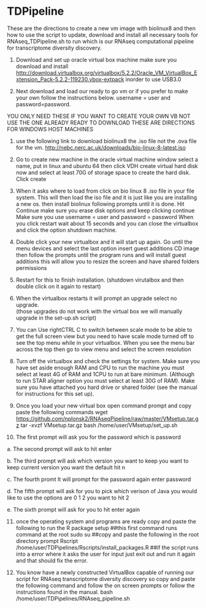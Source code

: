 # TDPipeline

These are the directions to create a new vm image with biolinux8 and then how to use the script to update, download and install all necessary tools for RNAseq_TDPipeline.sh to run which is our RNAseq computational pipeline for transcriptome diversity discovery.


1. Download and set up oracle virtual box machine make sure you download and install http://download.virtualbox.org/virtualbox/5.2.2/Oracle_VM_VirtualBox_Extension_Pack-5.2.2-119230.vbox-extpack inorder to use USB3.0

2. Next download and load our ready to go vm or if you prefer to make your own follow the instructions below.
username = user and password=password.

YOU ONLY NEED THESE IF YOU WANT TO CREATE YOUR OWN VB NOT USE THE ONE ALREADY READY TO DOWNLOAD THESE ARE DIRECTIONS FOR WINDOWS HOST MACHINES

1. use the following link to download biolinux8 the .iso file not the .ova file for the vm.
http://nebc.nerc.ac.uk/downloads/bio-linux-8-latest.iso

2. Go to create new machine in the oracle virtual machine window
      select a name, put in linux and ubuntu 64 
      then click VDH create virtual hard disk now and select at least 70G of storage space to create the hard disk.  
      Click create

3. When it asks where to load from click on bio linux 8 .iso file in your file system.
      This will then load the iso file and it is just like you are installing a new os.
      then install biolinux following prompts until it is done.
      Hit Continue make sure you erase disk options and keep clicking continue
      Make sure you use username = user and password = password
      When you click restart wait about 15 seconds and you can close the virtualbox and click the option shutdown machine.

4. Double click your new virtualbox and it will start up again.
      Go until the menu devices and select the last option insert guest additions CD image
      then follow the prompts until the program runs and will install guest additions
      this will allow you to resize the screen and have shared folders permissions

5. Restart for this to finish installation.  (shutdown virutalbox and then double click on it again to restart)

6. When the virtualbox restarts it will prompt an upgrade select no upgrade.  
(those upgrades do not work with the virtual box we will manually upgrade in the set-up.sh script)

7. You can Use rightCTRL C to switch between scale mode to be able to get the full screen view but you need to have scale mode turned off to see the top menu while in your virtualbox.  When you see the menu bar across the top then go to view menu and select the screen resolution

8. Turn off the virtualbox and check the settings for system.  Make sure you have set aside enough RAM and CPU to run the machine you must select at least 4G of RAM and 1CPU to run at bare minimum.  (Although to run STAR aligner option you must select at least 30G of RAM).  Make sure you have attached you hard drive or shared folder (see the manual for instructions for this set up).

9.  Once you load your new virtual box open command prompt and copy paste the following commands
wget https://github.com/nplonsk2/RNAseqPipeline/raw/master/VMsetup.tar.gz
tar -xvzf VMsetup.tar.gz
bash /home/user/VMsetup/set_up.sh

10. The first prompt will ask you for the password which is password

a. The second prompt will ask to hit enter

b. The third prompt will ask which version you want to keep you want to keep current version you want the default hit n

c. The fourth promt It will prompt for the password again enter password

d. The fifth prompt will ask for you to pick which verison of Java you would like to use the options are 0 1 2 you want to hit 2

e. The sixth prompt will ask for you to hit enter again

11. once the operating system and programs are ready copy and paste the following to run the R package setup
##this first command runs command at the root
sudo su
##copy and paste the following in the root directory prompt
Rscript /home/user/TDPipelines/Rscripts/install_packages.R
##if the script runs into a error where it asks the user for input just exit out and run it again and that should fix the error.

12. You know have a newly constructed VirtualBox capable of running our script for RNAseq transcriptome diversity discovery so copy and paste the following command and follow the on screen prompts or follow the instructions found in the manual.
bash /home/user/TDPipelines/RNAseq_pipeline.sh
